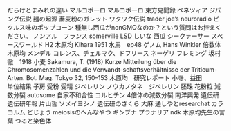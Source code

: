 だらけとまみれの違い
マルコポーロ
マルコポーロ
東方見聞録
ベネツィア
ジパング伝説
麺の起源
蕎麦粉のガレット
ワクワク伝説
trader joe’s
neuroradio
ピクルス味のポップコーン
種無し西瓜がnonGMOなのか？という質問はお控えください。
ノンアル　フランス
somerville LSD
しいな
西瓜
シークァーサー
スペースワールド
H2
木原均
Kihara 1951
水馬　ep48
ゲノム
Hans Winkler
倍数体
木原均
メンデル
コレンス、チェルマク、ドフリース
ネーゲリ
フレミング
坂村徹　1918 小麦 		Sakamura, T. (1918) Kurze Mitteilung über die Chromosomenzahlen und die Verwandt-schaftsverhältnisse der Triticum-Arten. Bot. Mag. Tokyo 32, 150–153
木原均　研究レポート
小寺、益田  
単位結果
子房
受粉
受精
ジベレリン
ノウカノタネ　ジベレリン
胚珠
花粉粒
減数分裂
autosome 
自家不和合性
コルヒチン
4倍体の減数分裂
南洋興発
遺伝研
遺伝研年報
片山哲
ソメイヨシノ
遺伝研のさくら
大麻
通しやとresearchat
カラコルム
どじょう
meiosisのへんなやつ
ギンブナ
プラナリア
ndk
木原均先生の言葉
つると染色体


